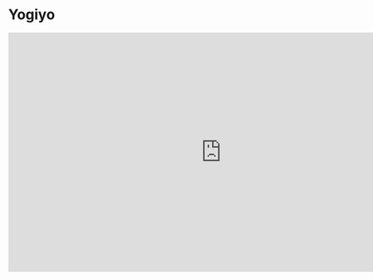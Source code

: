 # Yogiyo

<iframe width="854" height="480" src="https://www.youtube.com/embed/yrRPLBYiiEc" frameborder="0" allowfullscreen></iframe>

